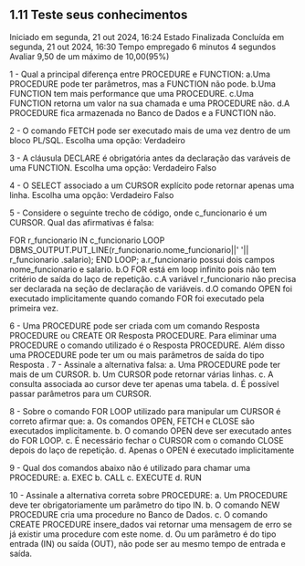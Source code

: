 ## 1.11 Teste seus conhecimentos
Iniciado em	segunda, 21 out 2024, 16:24
Estado	Finalizada
Concluída em	segunda, 21 out 2024, 16:30
Tempo empregado	6 minutos 4 segundos
Avaliar	9,50 de um máximo de 10,00(95%)

1 - Qual a principal diferença entre PROCEDURE e FUNCTION:
a.Uma PROCEDURE pode ter parâmetros, mas a FUNCTION não pode.
b.Uma FUNCTION tem mais performance que uma PROCEDURE.
c.Uma FUNCTION retorna um valor na sua chamada e uma PROCEDURE não. <OK>
d.A PROCEDURE  fica armazenada no Banco de Dados e a FUNCTION não.

2 - O comando FETCH pode ser executado mais de uma vez dentro de um bloco PL/SQL.
Escolha uma opção:
Verdadeiro <OK>

3 - A cláusula DECLARE é obrigatória antes da declaração das varáveis de uma FUNCTION.
Escolha uma opção:
Verdadeiro 
Falso <OK>

4 - O SELECT associado a um CURSOR explícito pode retornar apenas uma linha.
Escolha uma opção:
Verdadeiro
Falso <OK>

5 - Considere o seguinte trecho de código, onde c_funcionario é um CURSOR. Qual das afirmativas é falsa:

FOR r_funcionario IN c_funcionario LOOP 
    DBMS_OUTPUT.PUT_LINE(r_funcionario.nome_funcionario||' '|| r_funcionario .salario); 
END LOOP;
a.r_funcionario possui dois campos nome_funcionario e salario.
b.O FOR está em loop infinito pois não tem critério de saída do laço de repetição. <OK>
c.A variável r_funcionario não precisa ser declarada na seção de declaração de variáveis.
d.O comando OPEN foi executado implicitamente quando comando FOR foi executado pela primeira vez.

6 - Uma PROCEDURE pode ser criada com um comando Resposta <CREATE>
 PROCEDURE ou CREATE OR  Resposta <REPLACE> PROCEDURE. Para eliminar uma PROCEDURE o comando utilizado é o  Resposta <DROP> PROCEDURE. Além disso uma PROCEDURE pode ter um ou mais parâmetros de saída do tipo Resposta <OUT>
<OK>
.
7 - Assinale a alternativa falsa:
a. Uma PROCEDURE pode ter mais de um CURSOR.
b. Um CURSOR pode retornar várias linhas.
c. A consulta associada ao cursor deve ter apenas uma tabela.<OK>
d. É possível passar parâmetros para um CURSOR.

8 - Sobre o comando FOR LOOP utilizado para manipular um CURSOR é correto afirmar que:
a. Os comandos OPEN, FETCH e CLOSE são executados implicitamente. <OK>
b. O comando OPEN deve ser executado antes do FOR LOOP.
c. É necessário fechar o CURSOR com o comando CLOSE depois do laço de repetição.
d. Apenas o OPEN é executado implicitamente

9 - Qual dos comandos abaixo não é utilizado para chamar uma PROCEDURE: 
a. EXEC
b. CALL
c. EXECUTE
d. RUN <OK>

10 - Assinale a alternativa correta sobre PROCEDURE:
a. Um PROCEDURE deve ter obrigatoriamente um parâmetro do tipo IN.
b. O comando NEW PROCEDURE cria uma procedure no Banco de Dados.
c. O comando CREATE PROCEDURE insere_dados vai retornar uma mensagem de erro se já existir uma procedure com este nome. <OK>
d. Ou um parâmetro é do tipo entrada (IN) ou saída (OUT), não pode ser au mesmo tempo de entrada e saída.

